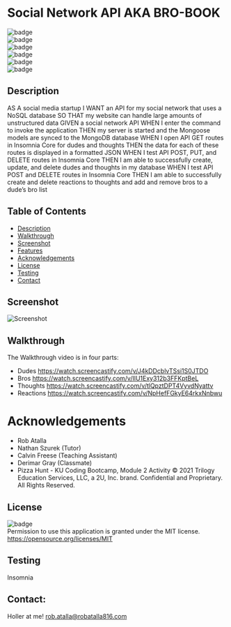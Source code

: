 # Social Network API AKA BRO-BOOK

  ![badge](https://img.shields.io/github/languages/top/ratalla816/bro-book)
  <br> 
  ![badge](https://img.shields.io/github/languages/count/ratalla816/bro-book)
  <br>
  ![badge](https://img.shields.io/github/issues/ratalla816/bro-book)
  <br>
  ![badge](https://img.shields.io/github/issues-closed/ratalla816/bro-book)
  <br>
  ![badge](https://img.shields.io/github/last-commit/ratalla816/bro-book)
  <br>
  ![badge](https://img.shields.io/badge/license-MIT-important)
  
  ## Description
  
AS A social media startup
I WANT an API for my social network that uses a NoSQL database
SO THAT my website can handle large amounts of unstructured data
GIVEN a social network API
WHEN I enter the command to invoke the application
THEN my server is started and the Mongoose models are synced to the MongoDB database
WHEN I open API GET routes in Insomnia Core for dudes and thoughts
THEN the data for each of these routes is displayed in a formatted JSON
WHEN I test API POST, PUT, and DELETE routes in Insomnia Core
THEN I am able to successfully create, update, and delete dudes and thoughts in my database
WHEN I test API POST and DELETE routes in Insomnia Core
THEN I am able to successfully create and delete reactions to thoughts and add and remove bros to a dude’s bro list
 
  ## Table of Contents
  - [Description](#description)
  - [Walkthrough](#walkthrough)
  - [Screenshot](#screenshot)
  - [Features](#features)
  - [Acknowledgements](#acknowledgements)
  - [License](#license)
  - [Testing](#testing)
  - [Contact](#contact)

 
  ## Screenshot
   ![Screenshot](assets/images/Bro-Book.gif)

  ## Walkthrough
  The Walkthrough video is in four parts:
  * Dudes <https://watch.screencastify.com/v/J4kDDcblvTSsi1S0JTDO>
  * Bros <https://watch.screencastify.com/v/IlU1Exy312b3FFKptBeL>
  * Thoughts <https://watch.screencastify.com/v/tlQpztDPT4VyvdNyattv>
  * Reactions <https://watch.screencastify.com/v/NpHefFGkyE64rkxNnbwu>

  
  # Acknowledgements
 * Rob Atalla
 * Nathan Szurek (Tutor)
 * Calvin Freese (Teaching Assistant)
 * Derimar Gray (Classmate)
 * Pizza Hunt - KU Coding Bootcamp, Module 2 Activity © 2021 Trilogy Education Services, LLC, a 2U, Inc. brand. Confidential and Proprietary. All Rights Reserved.
    
  ## License
  ![badge](https://img.shields.io/badge/license-MIT-important)
  <br>
  Permission to use this application is granted under the MIT license. <https://opensource.org/licenses/MIT>


  ## Testing
  Insomnia

  ## Contact:
  Holler at me! <a href="mailto:rob.atalla@robatalla816.com">rob.atalla@robatalla816.com</a>